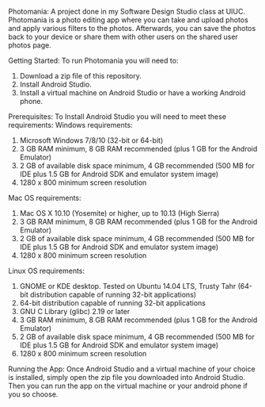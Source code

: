 Photomania:
A project done in my Software Design Studio class at UIUC.
Photomania is a photo editing app where you can take and upload photos and apply various filters to the photos.
Afterwards, you can save the photos back to your device or share them with other users on the shared user photos page. 

Getting Started:
To run Photomania you will need to:
1) Download a zip file of this repository.
2) Install Android Studio.
3) Install a virtual machine on Android Studio or have a working Android phone.

Prerequisites:
To Install Android Studio you will need to meet these requirements:
Windows requirements:
1) Microsoft Windows 7/8/10 (32-bit or 64-bit)
2) 3 GB RAM minimum, 8 GB RAM recommended (plus 1 GB for the Android Emulator)
3) 2 GB of available disk space minimum, 4 GB recommended (500 MB for IDE plus 1.5 GB for Android SDK and emulator system image)
4) 1280 x 800 minimum screen resolution

Mac OS requirements:
1) Mac OS X 10.10 (Yosemite) or higher, up to 10.13 (High Sierra)
2) 3 GB RAM minimum, 8 GB RAM recommended (plus 1 GB for the Android Emulator)
3) 2 GB of available disk space minimum, 4 GB recommended (500 MB for IDE plus 1.5 GB for Android SDK and emulator system image)
4) 1280 x 800 minimum screen resolution

Linux OS requirements:
1) GNOME or KDE desktop. Tested on Ubuntu 14.04 LTS, Trusty Tahr (64-bit distribution capable of running 32-bit applications)
2) 64-bit distribution capable of running 32-bit applications
3) GNU C Library (glibc) 2.19 or later
4) 3 GB RAM minimum, 8 GB RAM recommended (plus 1 GB for the Android Emulator)
5) 2 GB of available disk space minimum, 4 GB recommended (500 MB for IDE plus 1.5 GB for Android SDK and emulator system image)
6) 1280 x 800 minimum screen resolution

Running the App:
Once Android Studio and a virtual machine of your choice is installed, simply open the zip file you downloaded into Android Studio.
Then you can run the app on the virtual machine or your android phone if you so choose.
